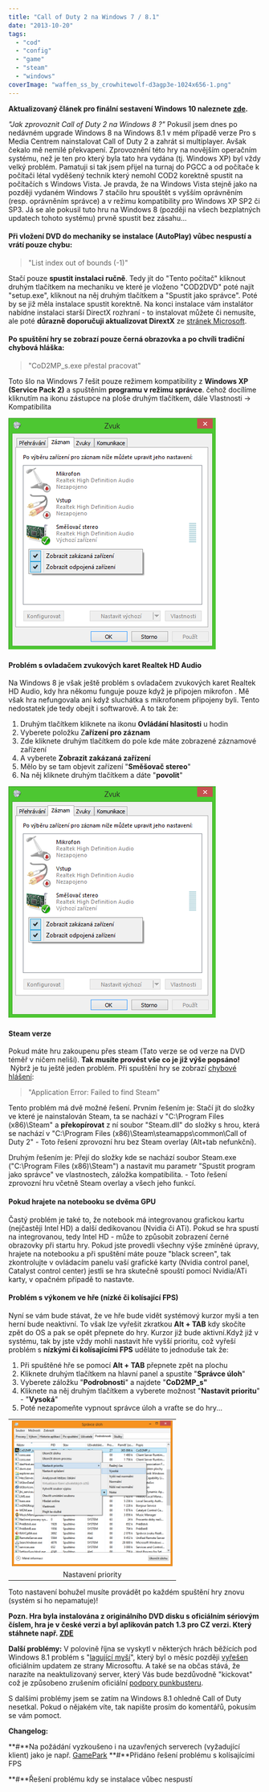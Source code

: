 ```yaml
---
title: "Call of Duty 2 na Windows 7 / 8.1"
date: "2013-10-20"
tags: 
  - "cod"
  - "config"
  - "game"
  - "steam"
  - "windows"
coverImage: "waffen_ss_by_crowhitewolf-d3agp3e-1024x656-1.png"
---
```


**Aktualizovaný článek pro finální sestavení Windows 10 naleznete [zde](http://old.maxxx.cz/2016/04/18/call-duty-2-na-windows-10/).**

_"Jak zprovoznit Call of Duty 2 na Windows 8 ?"_ Pokusil jsem dnes po nedávném upgrade Windows 8 na Windows 8.1 v mém případě verze Pro s Media Centrem nainstalovat Call of Duty 2 a zahrát si multiplayer. Avšak čekalo mě nemilé překvapení. Zprovoznění této hry na novějším operačním systému, než je ten pro který byla tato hra vydána (tj. Windows XP) byl vždy velký problém. Pamatuji si tak jsem přijel na turnaj do PGCC a od počítače k počítači létal vyděšený technik který nemohl COD2 korektně spustit na počítačích s Windows Vista. Je pravda, že na Windows Vista stejně jako na později vydaném Windows 7 stačilo hru spouštět s vyšším oprávněním (resp. oprávněním správce) a v režimu kompatibility pro Windows XP SP2 či SP3. Já se ale pokusil tuto hru na Windows 8 (později na všech bezplatných updatech tohoto systému) prvně spustit bez zásahu...

<!--more-->

#### Při vložení DVD do mechaniky se instalace (AutoPlay) vůbec nespustí a vrátí pouze chybu:

> "List index out of bounds (-1)"

Stačí pouze **spustit instalaci ručně**. Tedy jít do "Tento počítač" kliknout druhým tlačítkem na mechaniku ve které je vloženo "COD2DVD" poté najít "setup.exe", kliknout na něj druhým tlačítkem a "Spustit jako správce". Poté by se již měla instalace spustit korektně. Na konci instalace vám instalátor nabídne instalaci starší DirectX rozhraní - to instalovat můžete či nemusíte, ale poté **důrazně doporučuji aktualizovat DirextX** ze [stránek Microsoft](http://www.microsoft.com/cs-cz/download/details.aspx?id=35 "directX dowload").

#### Po spuštění hry se zobrazí pouze černá obrazovka a po chvíli tradiční chybová hláška:

> "CoD2MP\_s.exe přestal pracovat"

Toto šlo na Windows 7 řešit pouze režimem kompatibility z **Windows XP (Service Pack 2)** a spuštěním **programu v režimu správce**. čehož docílíme kliknutím na ikonu zástupce na ploše druhým tlačítkem, dále Vlastnosti -> Kompatibilita

[![](images/kompatibilita.png)](http://4.bp.blogspot.com/-ry9PTWoMVQU/UmOdiph6iSI/AAAAAAAADa8/aLJfDgiBCK0/s1600/kompatibilita.png)

#### Problém s ovladačem zvukových karet Realtek HD Audio

Na Windows 8 je však ještě problém s ovladačem zvukových karet Realtek HD Audio, kdy hra někomu funguje pouze když je připojen mikrofon . Mě však hra nefungovala ani když sluchátka s mikrofonem připojeny byli. Tento nedostatek jde tedy obejít i softwarově. A to tak že:

1. Druhým tlačítkem kliknete na ikonu **Ovládání hlasitosti** u hodin
2. Vyberete položku Z**ařízení pro záznam**
3. Zde kliknete druhým tlačítkem do pole kde máte zobrazené záznamové zařízení
4. A vyberete **Zobrazit zakázaná zařízení**
5. Mělo by se tam objevit zařízení "**Směšovač stereo**"
6. Na něj kliknete druhým tlačítkem a dáte "**povolit**"

[![](images/kompatibilita.png)](http://4.bp.blogspot.com/-fA3p2TnhhaE/UmOgDIpTFwI/AAAAAAAADbE/J7-atn2q6G4/s1600/kompatibilita.png)

#### Steam verze

Pokud máte hru zakoupenu přes steam (Tato verze se od verze na DVD téměř v ničem neliší). **Tak musíte provést vše co je již výše popsáno!**  Nýbrž je tu ještě jeden problém. Při spuštění hry se zobrazí [chybové hlášení](http://i.imgur.com/Ds2asok.png "steam"):

> "Application Error: Failed to find Steam"

Tento problém má dvě možné řešení. Prvním řešením je: Stačí jít do složky ve které je nainstalován Steam, ta se nachází v "C:\\Program Files (x86)\\Steam" a **překopírovat** z ní soubor "Steam.dll" do složky s hrou, která se nachází v "C:\\Program Files (x86)\\Steam\\steamapps\\common\\Call of Duty 2" - Toto řešení zprovozní hru bez Steam overlay (Alt+tab nefunkční).

Druhým řešením je: Přejí do složky kde se nachází soubor Steam.exe ("C:\\Program Files (x86)\\Steam") a nastavit mu parametr "Spustit program jako správce" ve vlastnostech, záložka kompatibilita. - Toto řešení zprovozní hru včetně Steam overlay a všech jeho funkcí.

#### Pokud hrajete na notebooku se dvěma GPU

Častý problém je také to, že notebook má integrovanou grafickou kartu (nejčastěji Intel HD) a další dedikovanou (Nvidia či ATi). Pokud se hra spustí na integrovanou, tedy Intel HD - může to způsobit zobrazení černé obrazovky při startu hry. Pokud jste provedli všechny výše zmíněné úpravy, hrajete na notebooku a při spuštění máte pouze "black screen", tak zkontrolujte v ovládacím panelu vaší grafické karty (Nvidia control panel, Catalyst control center) jestli se hra skutečně spouští pomocí Nvidia/ATi karty, v opačném případě to nastavte.

#### Problém s výkonem ve hře (nízké či kolísající FPS)

Nyní se vám bude stávat, že ve hře bude vidět systémový kurzor myši a ten herní bude neaktivní. To však lze vyřešit zkratkou **Alt + TAB** kdy skočíte zpět do OS a pak se opět přepnete do hry. Kurzor již bude aktivní.Když již v systému, tak by jste vždy mohli nastavit hře vyšší prioritu, což vyřeší problém s **nízkými či kolísajícími FPS** uděláte to jednoduše tak že:

1. Při spuštěné hře se pomocí **Alt + TAB** přepnete zpět na plochu
2. Kliknete druhým tlačítkem na hlavní panel a spustíte "**Správce úloh**"
3. Vyberete záložku "**Podrobnosti**" a najdete "**CoD2MP\_s"**
4. Kliknete na něj druhým tlačítkem a vyberete možnost "**Nastavit prioritu**" - "**Vysoká**"
5. Poté nezapomeňte vypnout správce úloh a vraťte se do hry...

<table style="margin-left: auto; margin-right: auto; text-align: center;" cellspacing="0" cellpadding="0" align="center"><tbody><tr><td style="text-align: center;"><a style="margin-left: auto; margin-right: auto;" href="http://4.bp.blogspot.com/-2CtzHn1Ixzk/UzR0XMqcFFI/AAAAAAAAHSE/DKfmYUnkqf8/s1600/priorita.png"><img src="images/priorita.png" alt="" width="320" height="290" border="0"></a></td></tr><tr><td style="text-align: center;">Nastavení priority</td></tr></tbody></table>

Toto nastavení bohužel musíte provádět po každém spuštění hry znovu (systém si ho nepamatuje)!

**Pozn. Hra byla instalována z originálního DVD disku s oficiálním sériovým číslem, hra je v české verzi a byl aplikován patch 1.3 pro CZ verzi. Který stáhnete např. [ZDE](http://www.ulozto.cz/xiFAKq2/cod2-patch-1-3-cz-exe)**

**Další problémy:** V polovině října se vyskytl v některých hrách běžících pod Windows 8.1 problém s "[lagující myší](http://old.maxxx.cz/2013/10/windows-8-1-a-lagujici-mys/ "lag mouse")", který byl o měsíc později [vyřešen](http://old.maxxx.cz/2013/11/reseni-problemu-s-lagujici-mysi/ "řešení") oficiálním updatem ze strany Microsoftu. A také se na občas stává, že narazíte na neaktulizovaný server, který Vás bude bezdůvodně "kickovat" což je způsobeno zrušením oficiální [podpory punkbusteru](http://old.maxxx.cz/2013/11/call-of-duty-2-bez-podpory-punkbusteru/ "PB").

S dalšími problémy jsem se zatím na Windows 8.1 ohledně Call of Duty nesetkal. Pokud o nějakém víte, tak napište prosím do komentářů, pokusím se vám pomoct.

**Changelog:**

**#**Na požádání vyzkoušeno i na uzavřených serverech (vyžadující klient) jako je např. [GamePark](http://www.gamepark.cz/hra/call-of-duty-2) **#**Přidáno řešení problému s kolísajícími FPS

**#**Řešení problému kdy se instalace vůbec nespustí

